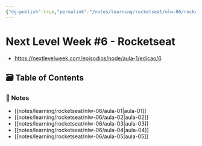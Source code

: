 ```yaml
---
{"dg-publish":true,"permalink":"/notes/learning/rocketseat/nlw-06/rocketseat-nlw-6/"}
---
```


# Next Level Week #6 - Rocketseat

- <https://nextlevelweek.com/episodios/node/aula-1/edicao/6>

## 🗃️ Table of Contents

### 📝 Notes

- [[notes/learning/rocketseat/nlw-06/aula-01\|aula-01]]
- [[notes/learning/rocketseat/nlw-06/aula-02\|aula-02]]
- [[notes/learning/rocketseat/nlw-06/aula-03\|aula-03]]
- [[notes/learning/rocketseat/nlw-06/aula-04\|aula-04]]
- [[notes/learning/rocketseat/nlw-06/aula-05\|aula-05]]
